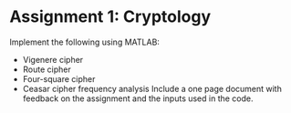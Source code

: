 # Assignment 1: Cryptology
Implement the following using MATLAB:
- Vigenere cipher
- Route cipher
- Four-square cipher
- Ceasar cipher frequency analysis
Include a one page document with feedback on the assignment and the inputs used in the code.
